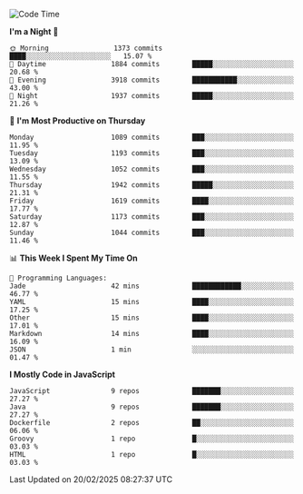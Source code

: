 <!--START_SECTION:waka-->
![Code Time](http://img.shields.io/badge/Code%20Time-1%2C340%20hrs%2033%20mins-blue)

**I'm a Night 🦉** 

```text
🌞 Morning                1373 commits        ████░░░░░░░░░░░░░░░░░░░░░   15.07 % 
🌆 Daytime                1884 commits        █████░░░░░░░░░░░░░░░░░░░░   20.68 % 
🌃 Evening                3918 commits        ███████████░░░░░░░░░░░░░░   43.00 % 
🌙 Night                  1937 commits        █████░░░░░░░░░░░░░░░░░░░░   21.26 % 
```
📅 **I'm Most Productive on Thursday** 

```text
Monday                   1089 commits        ███░░░░░░░░░░░░░░░░░░░░░░   11.95 % 
Tuesday                  1193 commits        ███░░░░░░░░░░░░░░░░░░░░░░   13.09 % 
Wednesday                1052 commits        ███░░░░░░░░░░░░░░░░░░░░░░   11.55 % 
Thursday                 1942 commits        █████░░░░░░░░░░░░░░░░░░░░   21.31 % 
Friday                   1619 commits        ████░░░░░░░░░░░░░░░░░░░░░   17.77 % 
Saturday                 1173 commits        ███░░░░░░░░░░░░░░░░░░░░░░   12.87 % 
Sunday                   1044 commits        ███░░░░░░░░░░░░░░░░░░░░░░   11.46 % 
```


📊 **This Week I Spent My Time On** 

```text
💬 Programming Languages: 
Jade                     42 mins             ████████████░░░░░░░░░░░░░   46.77 % 
YAML                     15 mins             ████░░░░░░░░░░░░░░░░░░░░░   17.25 % 
Other                    15 mins             ████░░░░░░░░░░░░░░░░░░░░░   17.01 % 
Markdown                 14 mins             ████░░░░░░░░░░░░░░░░░░░░░   16.09 % 
JSON                     1 min               ░░░░░░░░░░░░░░░░░░░░░░░░░   01.47 % 
```

**I Mostly Code in JavaScript** 

```text
JavaScript               9 repos             ███████░░░░░░░░░░░░░░░░░░   27.27 % 
Java                     9 repos             ███████░░░░░░░░░░░░░░░░░░   27.27 % 
Dockerfile               2 repos             ██░░░░░░░░░░░░░░░░░░░░░░░   06.06 % 
Groovy                   1 repo              █░░░░░░░░░░░░░░░░░░░░░░░░   03.03 % 
HTML                     1 repo              █░░░░░░░░░░░░░░░░░░░░░░░░   03.03 % 
```




 Last Updated on 20/02/2025 08:27:37 UTC
<!--END_SECTION:waka-->
